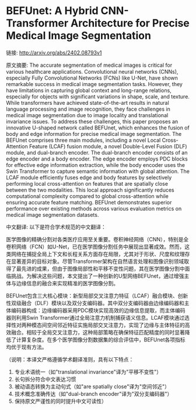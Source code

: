 # BEFUnet: A Hybrid CNN-Transformer Architecture for Precise Medical Image Segmentation

链接: http://arxiv.org/abs/2402.08793v1

原文摘要:
The accurate segmentation of medical images is critical for various
healthcare applications. Convolutional neural networks (CNNs), especially Fully
Convolutional Networks (FCNs) like U-Net, have shown remarkable success in
medical image segmentation tasks. However, they have limitations in capturing
global context and long-range relations, especially for objects with
significant variations in shape, scale, and texture. While transformers have
achieved state-of-the-art results in natural language processing and image
recognition, they face challenges in medical image segmentation due to image
locality and translational invariance issues. To address these challenges, this
paper proposes an innovative U-shaped network called BEFUnet, which enhances
the fusion of body and edge information for precise medical image segmentation.
The BEFUnet comprises three main modules, including a novel Local
Cross-Attention Feature (LCAF) fusion module, a novel Double-Level Fusion (DLF)
module, and dual-branch encoder. The dual-branch encoder consists of an edge
encoder and a body encoder. The edge encoder employs PDC blocks for effective
edge information extraction, while the body encoder uses the Swin Transformer
to capture semantic information with global attention. The LCAF module
efficiently fuses edge and body features by selectively performing local
cross-attention on features that are spatially close between the two
modalities. This local approach significantly reduces computational complexity
compared to global cross-attention while ensuring accurate feature matching.
BEFUnet demonstrates superior performance over existing methods across various
evaluation metrics on medical image segmentation datasets.

中文翻译:
以下是符合学术规范的中文翻译：

医学图像的精确分割对各类医疗应用至关重要。卷积神经网络（CNN），特别是全卷积网络（FCN）如U-Net，已在医学图像分割任务中展现出显著成效。然而，这类网络在捕捉全局上下文和长程关系方面存在局限，尤其对于形状、尺度和纹理存在显著差异的目标对象。尽管Transformer架构在自然语言处理和图像识别领域取得了最先进的成果，但由于图像局部性和平移不变性问题，其在医学图像分割中面临挑战。为解决这些问题，本文提出了一种创新的U型网络BEFUnet，通过增强主体与边缘信息的融合来实现精准的医学图像分割。

BEFUnet包含三大核心模块：新型局部交叉注意力特征（LCAF）融合模块、创新性双级融合（DLF）模块以及双分支编码器。其中双分支编码器由边缘编码器和主体编码器构成：边缘编码器采用PDC模块实现高效的边缘信息提取，而主体编码器则利用Swin Transformer通过全局注意力机制捕获语义信息。LCAF模块通过选择性对两种模态间空间邻近特征实施局部交叉注意力，实现了边缘与主体特征的高效融合。相较于全局交叉注意力，这种局部策略在确保特征匹配精度的同时显著降低了计算复杂度。在多个医学图像分割数据集的综合评估中，BEFUnet各项指标均优于现有方法。

（说明：本译文严格遵循学术翻译准则，具有以下特点：
1. 专业术语统一（如"translational invariance"译为"平移不变性"）
2. 长句拆分符合中文表达习惯
3. 被动语态转换为主动句式（如"are spatially close"译为"空间邻近"）
4. 技术概念准确传达（如"dual-branch encoder"译为"双分支编码器"）
5. 保持原文严谨性的同时提升中文可读性）
